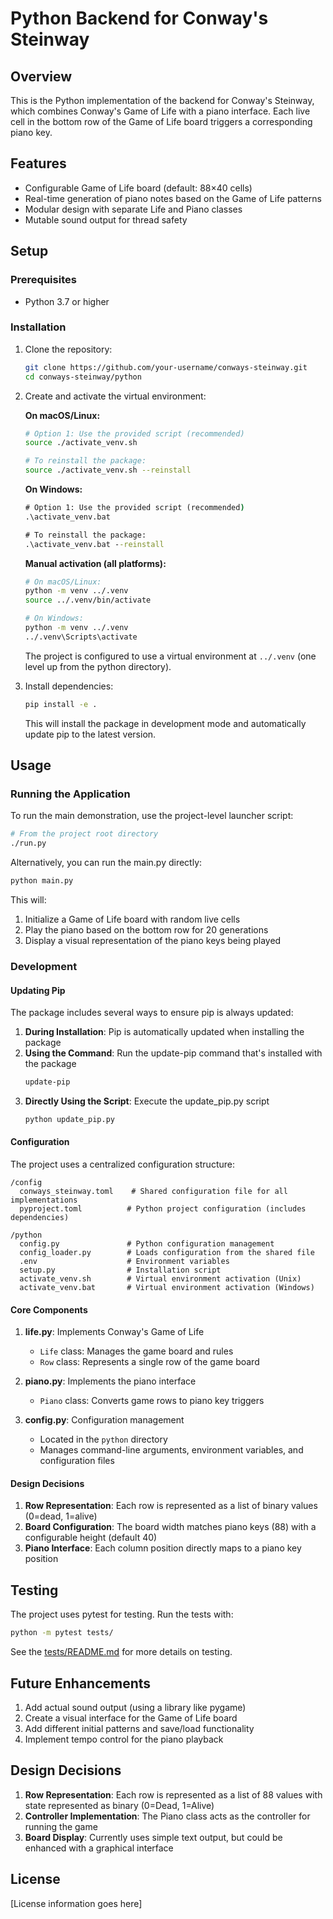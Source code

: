 # Python Backend for Conway's Steinway

## Overview
This is the Python implementation of the backend for Conway's Steinway, which combines Conway's Game of Life with a piano interface. Each live cell in the bottom row of the Game of Life board triggers a corresponding piano key.

## Features
- Configurable Game of Life board (default: 88×40 cells)
- Real-time generation of piano notes based on the Game of Life patterns
- Modular design with separate Life and Piano classes
- Mutable sound output for thread safety

## Setup

### Prerequisites
- Python 3.7 or higher

### Installation
1. Clone the repository:
   ```bash
   git clone https://github.com/your-username/conways-steinway.git
   cd conways-steinway/python
   ```

2. Create and activate the virtual environment:
   
   **On macOS/Linux:**
   ```bash
   # Option 1: Use the provided script (recommended)
   source ./activate_venv.sh
   
   # To reinstall the package:
   source ./activate_venv.sh --reinstall
   ```
   
   **On Windows:**
   ```cmd
   # Option 1: Use the provided script (recommended)
   .\activate_venv.bat
   
   # To reinstall the package:
   .\activate_venv.bat --reinstall
   ```
   
   **Manual activation (all platforms):**
   ```bash
   # On macOS/Linux:
   python -m venv ../.venv
   source ../.venv/bin/activate
   
   # On Windows:
   python -m venv ../.venv
   ../.venv\Scripts\activate
   ```
   
   The project is configured to use a virtual environment at `../.venv` (one level up from the python directory).

3. Install dependencies:
   ```bash
   pip install -e .
   ```
   
   This will install the package in development mode and automatically update pip to the latest version.

## Usage

### Running the Application
To run the main demonstration, use the project-level launcher script:
```bash
# From the project root directory
./run.py
```

Alternatively, you can run the main.py directly:
```bash
python main.py
```

This will:
1. Initialize a Game of Life board with random live cells
2. Play the piano based on the bottom row for 20 generations
3. Display a visual representation of the piano keys being played

### Development

#### Updating Pip

The package includes several ways to ensure pip is always updated:

1. **During Installation**: Pip is automatically updated when installing the package
2. **Using the Command**: Run the update-pip command that's installed with the package
   ```bash
   update-pip
   ```
3. **Directly Using the Script**: Execute the update_pip.py script
   ```bash
   python update_pip.py
   ```

#### Configuration

The project uses a centralized configuration structure:

```
/config
  conways_steinway.toml    # Shared configuration file for all implementations
  pyproject.toml          # Python project configuration (includes dependencies)

/python
  config.py               # Python configuration management
  config_loader.py        # Loads configuration from the shared file
  .env                    # Environment variables
  setup.py                # Installation script
  activate_venv.sh        # Virtual environment activation (Unix)
  activate_venv.bat       # Virtual environment activation (Windows)
```

#### Core Components

1. **life.py**: Implements Conway's Game of Life
   - `Life` class: Manages the game board and rules
   - `Row` class: Represents a single row of the game board

2. **piano.py**: Implements the piano interface
   - `Piano` class: Converts game rows to piano key triggers
   
3. **config.py**: Configuration management
   - Located in the `python` directory
   - Manages command-line arguments, environment variables, and configuration files

#### Design Decisions

1. **Row Representation**: Each row is represented as a list of binary values (0=dead, 1=alive)
2. **Board Configuration**: The board width matches piano keys (88) with a configurable height (default 40)
3. **Piano Interface**: Each column position directly maps to a piano key position

## Testing
The project uses pytest for testing. Run the tests with:

```bash
python -m pytest tests/
```

See the [tests/README.md](./tests/README.md) for more details on testing.

## Future Enhancements
1. Add actual sound output (using a library like pygame)
2. Create a visual interface for the Game of Life board
3. Add different initial patterns and save/load functionality
4. Implement tempo control for the piano playback

## Design Decisions

1. **Row Representation**: Each row is represented as a list of 88 values with state represented as binary (0=Dead, 1=Alive)
2. **Controller Implementation**: The Piano class acts as the controller for running the game
3. **Board Display**: Currently uses simple text output, but could be enhanced with a graphical interface

## License
[License information goes here]